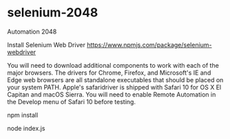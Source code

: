 # selenium-2048
Automation 2048

Install Selenium Web Driver
https://www.npmjs.com/package/selenium-webdriver

You will need to download additional components to work with each of the major browsers. The drivers for Chrome, Firefox, and Microsoft's IE and Edge web browsers are all standalone executables that should be placed on your system PATH. Apple's safaridriver is shipped with Safari 10 for OS X El Capitan and macOS Sierra. You will need to enable Remote Automation in the Develop menu of Safari 10 before testing.

npm install

node index.js